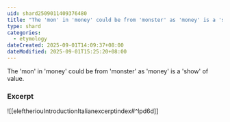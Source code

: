 ```yaml
---
uid: shard2509011409376480
title: "The 'mon' in 'money' could be from 'monster' as 'money' is a 'show' of value."
type: shard
categories:
  - etymology
dateCreated: 2025-09-01T14:09:37+08:00
dateModified: 2025-09-01T15:25:20+08:00
---
```

The 'mon' in 'money' could be from 'monster' as 'money' is a 'show' of value.

### Excerpt
![[eleftheriouIntroductionItalianexcerptindex#^lpd6d]]